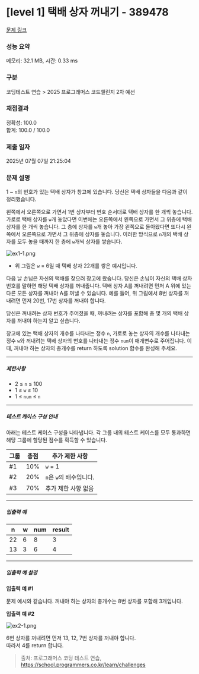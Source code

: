 # [level 1] 택배 상자 꺼내기 - 389478 

[문제 링크](https://school.programmers.co.kr/learn/courses/30/lessons/389478) 

### 성능 요약

메모리: 32.1 MB, 시간: 0.33 ms

### 구분

코딩테스트 연습 > 2025 프로그래머스 코드챌린지 2차 예선

### 채점결과

정확성: 100.0<br/>합계: 100.0 / 100.0

### 제출 일자

2025년 07월 07일 21:25:04

### 문제 설명

<p>1 ~ <code>n</code>의 번호가 있는 택배 상자가 창고에 있습니다. 당신은 택배 상자들을 다음과 같이 정리했습니다.</p>

<p>왼쪽에서 오른쪽으로 가면서 1번 상자부터 번호 순서대로 택배 상자를 한 개씩 놓습니다. 가로로 택배 상자를 <code>w</code>개 놓았다면 이번에는 오른쪽에서 왼쪽으로 가면서 그 위층에 택배 상자를 한 개씩 놓습니다. 그 층에 상자를 <code>w</code>개 놓아 가장 왼쪽으로 돌아왔다면 또다시 왼쪽에서 오른쪽으로 가면서 그 위층에 상자를 놓습니다. 이러한 방식으로 <code>n</code>개의 택배 상자를 모두 놓을 때까지 한 층에 <code>w</code>개씩 상자를 쌓습니다.</p>

<p><img src="https://grepp-programmers.s3.ap-northeast-2.amazonaws.com/files/production/e06b4c0d-0ce6-4a2d-8ad4-ba20f9398145/ex1-1.png" title="" alt="ex1-1.png"></p>

<ul>
<li>위 그림은 <code>w</code> = 6일 때 택배 상자 22개를 쌓은 예시입니다.</li>
</ul>

<p>다음 날 손님은 자신의 택배를 찾으러 창고에 왔습니다. 당신은 손님이 자신의 택배 상자 번호를 말하면 해당 택배 상자를 꺼내줍니다. 택배 상자 A를 꺼내려면 먼저 A 위에 있는 다른 모든 상자를 꺼내야 A를 꺼낼 수 있습니다. 예를 들어, 위 그림에서 8번 상자를 꺼내려면 먼저 20번, 17번 상자를 꺼내야 합니다.</p>

<p>당신은 꺼내려는 상자 번호가 주어졌을 때, 꺼내려는 상자를 포함해 총 몇 개의 택배 상자를 꺼내야 하는지 알고 싶습니다.</p>

<p>창고에 있는 택배 상자의 개수를 나타내는 정수 <code>n</code>, 가로로 놓는 상자의 개수를 나타내는 정수 <code>w</code>와 꺼내려는 택배 상자의 번호를 나타내는 정수 <code>num</code>이 매개변수로 주어집니다. 이때, 꺼내야 하는 상자의 총개수를 return 하도록 solution 함수를 완성해 주세요.</p>

<hr>

<h5>제한사항</h5>

<ul>
<li>2 ≤ <code>n</code> ≤ 100</li>
<li>1 ≤ <code>w</code> ≤ 10</li>
<li>1 ≤ <code>num</code> ≤ <code>n</code></li>
</ul>

<hr>

<h5>테스트 케이스 구성 안내</h5>

<p>아래는 테스트 케이스 구성을 나타냅니다. 각 그룹 내의 테스트 케이스를 모두 통과하면 해당 그룹에 할당된 점수를 획득할 수 있습니다.</p>
<table class="table">
        <thead><tr>
<th>그룹</th>
<th>총점</th>
<th>추가 제한 사항</th>
</tr>
</thead>
        <tbody><tr>
<td>#1</td>
<td>10%</td>
<td><code>w</code> = 1</td>
</tr>
<tr>
<td>#2</td>
<td>20%</td>
<td><code>n</code>은 <code>w</code>의 배수입니다.</td>
</tr>
<tr>
<td>#3</td>
<td>70%</td>
<td>추가 제한 사항 없음</td>
</tr>
</tbody>
      </table>
<hr>

<h5>입출력 예</h5>
<table class="table">
        <thead><tr>
<th>n</th>
<th>w</th>
<th>num</th>
<th>result</th>
</tr>
</thead>
        <tbody><tr>
<td>22</td>
<td>6</td>
<td>8</td>
<td>3</td>
</tr>
<tr>
<td>13</td>
<td>3</td>
<td>6</td>
<td>4</td>
</tr>
</tbody>
      </table>
<hr>

<h5>입출력 예 설명</h5>

<p><strong>입출력 예 #1</strong></p>

<p>문제 예시와 같습니다. 꺼내야 하는 상자의 총개수는 8번 상자를 포함해 3개입니다.</p>

<p><strong>입출력 예 #2</strong></p>

<p><img src="https://grepp-programmers.s3.ap-northeast-2.amazonaws.com/files/production/cb4cf30d-2313-40ff-8366-86841f603ae6/ex2-1.png" title="" alt="ex2-1.png"></p>

<p>6번 상자를 꺼내려면 먼저 13, 12, 7번 상자를 꺼내야 합니다.<br>
따라서 4를 return 합니다.</p>


> 출처: 프로그래머스 코딩 테스트 연습, https://school.programmers.co.kr/learn/challenges